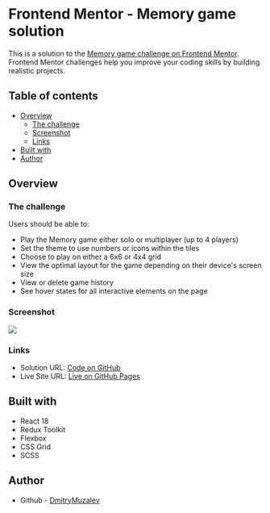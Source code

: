 # Frontend Mentor - Memory game solution

This is a solution to the [Memory game challenge on Frontend Mentor](https://www.frontendmentor.io/challenges/memory-game-vse4WFPvM).
Frontend Mentor challenges help you improve your coding skills by building realistic projects.

## Table of contents

- [Overview](#overview)
  - [The challenge](#the-challenge)
  - [Screenshot](#screenshot)
  - [Links](#links)
- [Built with](#built-with)
- [Author](#author)

## Overview

### The challenge

Users should be able to:

- Play the Memory game either solo or multiplayer (up to 4 players)
- Set the theme to use numbers or icons within the tiles
- Choose to play on either a 6x6 or 4x4 grid
- View the optimal layout for the game depending on their device's screen size
- View or delete game history
- See hover states for all interactive elements on the page

### Screenshot

![](./demo.gif)

### Links

- Solution URL: [Code on GitHub](https://github.com/DmitryMuzalev/memory-game)
- Live Site URL: [Live on GitHub Pages](https://dmitrymuzalev.github.io/memory-game/)

## Built with

- React 18
- Redux Toolkit
- Flexbox
- CSS Grid
- SCSS

## Author

- Github - [DmitryMuzalev](https://github.com/DmitryMuzalev)
